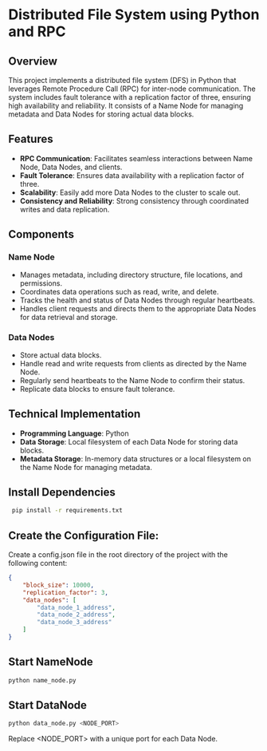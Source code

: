 # Distributed File System using Python and RPC

## Overview

This project implements a distributed file system (DFS) in Python that leverages Remote Procedure Call (RPC) for inter-node communication. The system includes fault tolerance with a replication factor of three, ensuring high availability and reliability. It consists of a Name Node for managing metadata and Data Nodes for storing actual data blocks.

## Features

- **RPC Communication**: Facilitates seamless interactions between Name Node, Data Nodes, and clients.
- **Fault Tolerance**: Ensures data availability with a replication factor of three.
- **Scalability**: Easily add more Data Nodes to the cluster to scale out.
- **Consistency and Reliability**: Strong consistency through coordinated writes and data replication.

## Components

### Name Node
- Manages metadata, including directory structure, file locations, and permissions.
- Coordinates data operations such as read, write, and delete.
- Tracks the health and status of Data Nodes through regular heartbeats.
- Handles client requests and directs them to the appropriate Data Nodes for data retrieval and storage.

### Data Nodes
- Store actual data blocks.
- Handle read and write requests from clients as directed by the Name Node.
- Regularly send heartbeats to the Name Node to confirm their status.
- Replicate data blocks to ensure fault tolerance.

## Technical Implementation

- **Programming Language**: Python
- **Data Storage**: Local filesystem of each Data Node for storing data blocks.
- **Metadata Storage**: In-memory data structures or a local filesystem on the Name Node for managing metadata.

## Install Dependencies
```sh
 pip install -r requirements.txt
```
## Create the Configuration File:
Create a config.json file in the root directory of the project with the following content:
```json
{
    "block_size": 10000,
    "replication_factor": 3,
    "data_nodes": [
        "data_node_1_address",
        "data_node_2_address",
        "data_node_3_address"
    ]
}

```

## Start NameNode
```sh
python name_node.py
```

## Start DataNode
```sh
python data_node.py <NODE_PORT>
```
Replace <NODE_PORT> with a unique port for each Data Node.





